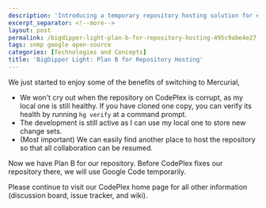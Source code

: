 ```yaml
---
description: 'Introducing a temporary repository hosting solution for #SNMP on Google Code due to CodePlex repository issues.'
excerpt_separator: <!--more-->
layout: post
permalink: /bigdipper-light-plan-b-for-repository-hosting-495c9abe4e27
tags: snmp google open-source
categories: [Technologies and Concepts]
title: 'BigDipper Light: Plan B for Repository Hosting'
---
```

We just started to enjoy some of the benefits of switching to Mercurial,

* We won't cry out when the repository on CodePlex is corrupt, as my local one is still healthy. If you have cloned one copy, you can verify its health by running `hg verify` at a command prompt.
* The development is still active as I can use my local one to store new change sets.
* (Most important) We can easily find another place to host the repository so that all collaboration can be resumed.
<!--more-->

Now we have Plan B for our repository. Before CodePlex fixes our repository there, we will use Google Code temporarily.

Please continue to visit our CodePlex home page for all other information (discussion board, issue tracker, and wiki).
